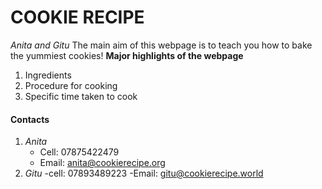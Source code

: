 # COOKIE RECIPE
*Anita and Gitu*
The main aim of this webpage is to teach you how to bake the yummiest cookies!
**Major highlights of the webpage**
1. Ingredients
2. Procedure for cooking
3. Specific time taken to cook
#### **Contacts**
1. *Anita*
      * Cell: 07875422479
      * Email: anita@cookierecipe.org
2. *Gitu*
      -cell: 07893489223
      -Email: gitu@cookierecipe.world
